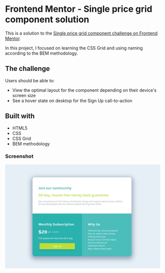 # Frontend Mentor - Single price grid component solution

This is a solution to the [Single price grid component challenge on Frontend Mentor](https://www.frontendmentor.io/challenges/single-price-grid-component-5ce41129d0ff452fec5abbbc).

In this project, I focused on learning the CSS Grid and using naming according to the BEM methodology.

## The challenge

Users should be able to:

- View the optimal layout for the component depending on their device's screen size
- See a hover state on desktop for the Sign Up call-to-action

## Built with

- HTML5 
- CSS 
- CSS Grid
- BEM methodology

### Screenshot

![](./screenshot.jpg)


